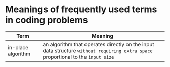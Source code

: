  # Meanings of frequently used terms in coding problems
 | **Term**           | **Meaning**                                                                                                                      |
|--------------------|----------------------------------------------------------------------------------------------------------------------------------|
| in-place algorithm | an algorithm that operates directly on the input data structure `without requiring extra space` proportional to the `input size` |

